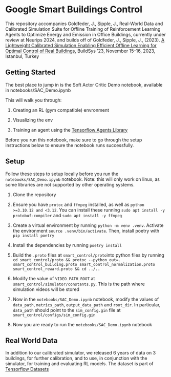 # Google Smart Buildings Control

This repository accompanies Goldfeder, J., Sipple, J., Real-World Data and Calibrated
Simulation Suite for Offline Training of Reinforcement Learning Agents to Optimize
Energy and Emission in Office Buildings, currently under review at Neurips 2024,
and builds off of Goldfeder, J., Sipple, J., (2023).
[A Lightweight Calibrated Simulation Enabling Efficient Offline Learning for Optimal Control of Real Buildings](https://dl.acm.org/doi/10.1145/3600100.3625682),
BuildSys ’23, November 15–16, 2023, Istanbul, Turkey

## Getting Started

The best place to jump in is the Soft Actor Critic Demo notebook,
available in notebooks/SAC_Demo.ipynb

This will walk you through:

1. Creating an RL (gym compatible) envronment

2. Visualizing the env

3. Training an agent using the [Tensorflow Agents Library](https://www.tensorflow.org/agents)

Before you run this notebook, make sure to go through the setup instructions below to ensure the notebook runs successfully.

## Setup

Follow these steps to setup locally before you run the `notebooks/SAC_Demo.ipynb` notebook. Note: this will only work on linux, as some libraries are not supported by other operating systems.

1. Clone the repository

2. Ensure you have `protoc` and `ffmpeg` installed, as well as `python >=3.10.12 and <3.12`. You can install these running `sudo apt install -y protobuf-compiler` and `sudo apt install -y ffmpeg`

3. Create a virtual environment by running `python -m venv .venv`. Activate the environment `source .venv/bin/activate`. Then, install poetry with `pip install poetry`

4. Install the dependencies by running `poetry install`

5. Build the `.proto` files at `smart_control/proto`into python files by running `cd smart_control/proto && protoc --python_out=. smart_control_building.proto smart_control_normalization.proto smart_control_reward.proto && cd ../..`  

6. Modify the value of `VIDEO_PATH_ROOT` at `smart_control/simulator/constants.py`. This is the path where simulation videos will be stored

7. Now in the `notebooks/SAC_Demo.ipynb` notebook, modify the values of `data_path`, `metrics_path`, `output_data_path` and `root_dir`. In particular, `data_path` should point to the `sim_config.gin` file at `smart_control/configs/sim_config.gin`

8. Now you are ready to run the `notebooks/SAC_Demo.ipynb` notebook 

## Real World Data

In addition to our calibrated simulator, we released 6 years of data on 3 buildings, for further calibration, and to use, in conjunction with the simulator, for training and evaluating RL models. The dataset is part of [Tensorflow Datasets](https://github.com/tensorflow/datasets/tree/master/tensorflow_datasets/datasets/smart_buildings_dataset)
